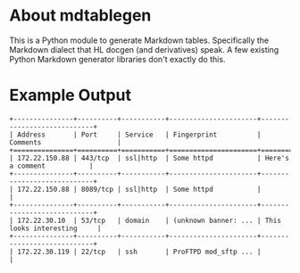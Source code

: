 
# About mdtablegen

This is a Python module to generate Markdown tables. Specifically the
Markdown dialect that HL docgen (and derivatives) speak. A few existing
Python Markdown generator libraries don't exactly do this.

# Example Output

```
+---------------+----------+-----------+----------------------+----------------------------+
| Address       | Port     | Service   | Fingerprint          | Comments                   |
+===============+==========+===========+======================+============================+
| 172.22.150.88 | 443/tcp  | ssl|http  | Some httpd           | Here's a comment           |
+---------------+----------+-----------+----------------------+----------------------------+
| 172.22.150.88 | 8089/tcp | ssl|http  | Some httpd           |                            |
+---------------+----------+-----------+----------------------+----------------------------+
| 172.22.30.10  | 53/tcp   | domain    | (unknown banner: ... | This looks interesting     |
+---------------+----------+-----------+----------------------+----------------------------+
| 172.22.30.119 | 22/tcp   | ssh       | ProFTPD mod_sftp ... |                            |
```


